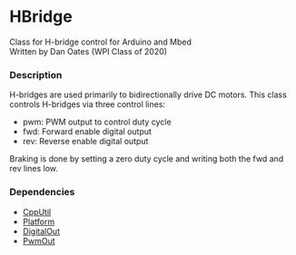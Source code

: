 # HBridge
Class for H-bridge control for Arduino and Mbed  
Written by Dan Oates (WPI Class of 2020)

### Description
H-bridges are used primarily to bidirectionally drive DC motors. This class controls H-bridges via three control lines:

- pwm: PWM output to control duty cycle
- fwd: Forward enable digital output
- rev: Reverse enable digital output

Braking is done by setting a zero duty cycle and writing both the fwd and rev lines low.

### Dependencies
- [CppUtil](https://github.com/doates625/CppUtil.git)
- [Platform](https://github.com/doates625/Platform.git)
- [DigitalOut](https://github.com/doates625/DigitalOut.git)
- [PwmOut](https://github.com/doates625/PwmOut.git)